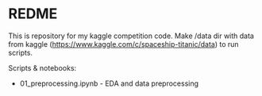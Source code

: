 # REDME

This is repository for my kaggle competition code.
Make /data dir with data from kaggle (https://www.kaggle.com/c/spaceship-titanic/data) to run scripts.

Scripts & notebooks:
* 01_preprocessing.ipynb - EDA and data preprocessing 